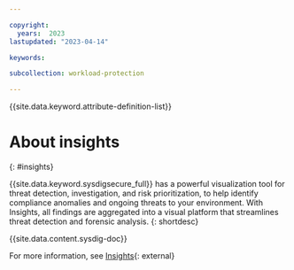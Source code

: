 ```yaml
---

copyright:
  years:  2023
lastupdated: "2023-04-14"

keywords:

subcollection: workload-protection

---
```


{{site.data.keyword.attribute-definition-list}}

# About insights
{: #insights}

{{site.data.keyword.sysdigsecure_full}} has a powerful visualization tool for threat detection, investigation, and risk prioritization, to help identify compliance anomalies and ongoing threats to your environment. With Insights, all findings are aggregated into a visual platform that streamlines threat detection and forensic analysis.
{: shortdesc}

{{site.data.content.sysdig-doc}}

For more information, see [Insights](https://docs.sysdig.com/en/docs/sysdig-secure/insights/#insights){: external}
